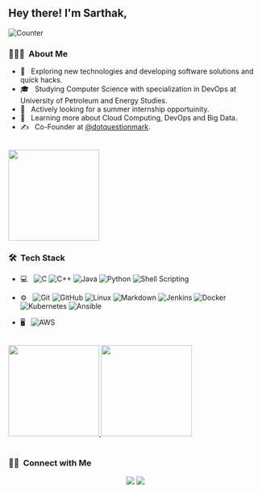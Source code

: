 ## Hey there! I'm Sarthak,

![Counter](https://profile-counter.glitch.me/mrsarthak001/count.svg)

### 👨🏻‍💻 &nbsp;About Me 

- 🤔 &nbsp; Exploring new technologies and developing software solutions and quick hacks.
- 🎓 &nbsp; Studying Computer Science with specialization in DevOps at University of Petroleum and Energy Studies.
- 💼 &nbsp; Actively looking for a summer internship opportuinity.
- 🌱 &nbsp; Learning more about Cloud Computing, DevOps and Big Data.
- ✍️ &nbsp; Co-Founder at [@dotquestionmark](https://www.linkedin.com/company/dot-questionmark).

<br>
<a href="https://github.com/mrsarthak001">
  <img height="180em" src="https://github-readme-streak-stats.herokuapp.com/?user=mrsarthak001&" />
</a>
<br>


### 🛠 &nbsp;Tech Stack

- 💻 &nbsp;
  ![C](https://img.shields.io/badge/-C-333333?style=flat&logo=C&logoColor=00599C)
  ![C++](https://img.shields.io/badge/-C++-333333?style=flat&logo=C%2B%2B&logoColor=00599C)
  ![Java](https://img.shields.io/badge/-Java-333333?style=flat&logo=Java&logoColor=007396)
  ![Python](https://img.shields.io/badge/-Python-333333?style=flat&logo=python)
  ![Shell Scripting](https://img.shields.io/badge/-Shell%20Scripting-333333?style=flat&logo=shell)
  <!-- ![R (Statistics)](https://img.shields.io/badge/-R-333333?style=flat&logo=R&logoColor=276DC3) -->
  <!-- ![Scala](https://img.shields.io/badge/-Scala-333333?style=flat&logo=scala) -->

<!-- - 🌐 &nbsp; -->
  <!-- ![HTML5](https://img.shields.io/badge/-HTML5-333333?style=flat&logo=HTML5) -->
  <!-- ![CSS](https://img.shields.io/badge/-CSS-333333?style=flat&logo=CSS3&logoColor=1572B6) -->
  <!-- ![JavaScript](https://img.shields.io/badge/-JavaScript-333333?style=flat&logo=javascript) -->
  <!-- ![Bootstrap](https://img.shields.io/badge/-Bootstrap-333333?style=flat&logo=bootstrap&logoColor=563D7C) -->
  <!-- ![Node.js](https://img.shields.io/badge/-Node.js-333333?style=flat&logo=node.js) -->
  <!-- ![React](https://img.shields.io/badge/-React-333333?style=flat&logo=react) -->

<!-- - 🛢 &nbsp; -->
  <!-- ![MySQL](https://img.shields.io/badge/-MySQL-333333?style=flat&logo=mysql) -->
  <!-- ![MongoDB](https://img.shields.io/badge/-MongoDB-333333?style=flat&logo=mongodb) -->

- ⚙️ &nbsp;
  ![Git](https://img.shields.io/badge/-Git-333333?style=flat&logo=git)
  ![GitHub](https://img.shields.io/badge/-GitHub-333333?style=flat&logo=github)
  ![Linux](https://img.shields.io/badge/-Linux-333333?style=flat&logo=linux)
  ![Markdown](https://img.shields.io/badge/-Markdown-333333?style=flat&logo=markdown)
  ![Jenkins](https://img.shields.io/badge/-Jenkins-333333?style=flat&logo=jenkins)
  ![Docker](https://img.shields.io/badge/-Docker-333333?style=flat&logo=docker)
  ![Kubernetes](https://img.shields.io/badge/-Kubernetes-333333?style=flat&logo=kubernetes)
  ![Ansible](https://img.shields.io/badge/-Ansible-333333?style=flat&logo=ansible)
  <!-- ![Terraform](https://img.shields.io/badge/-Terraform-333333?style=flat&logo=terraform) -->
  <!-- ![Prometheus](https://img.shields.io/badge/-Prometheus-333333?style=flat&logo=prometheus) -->
  <!-- ![Puppet](https://img.shields.io/badge/-Puppet-333333?style=flat&logo=puppet) -->
  <!-- ![Chef](https://img.shields.io/badge/-Chef-333333?style=flat&logo=chef) -->
  <!-- ![Grafana](https://img.shields.io/badge/-Grafana-333333?style=flat&logo=grafana) -->

<!-- - 🔧 &nbsp;
  ![Dev Ops](https://img.shields.io/badge/-Dev%20Ops-333333)
  ![Big Data](https://img.shields.io/badge/-Big%20Data-333333)
  ![Eclipse](https://img.shields.io/badge/-Eclipse-333333?style=flat&logo=eclipse-ide&logoColor=2C2255) -->

- 🖥 &nbsp;
  ![AWS](https://img.shields.io/badge/-AWS-333333?style=flat&logo=amazon)
  <!-- ![Azure](https://img.shields.io/badge/-Azure-333333?style=flat&logo=microsoft) -->
  <!-- ![Google Cloud](https://img.shields.io/badge/-Google%20Cloud-333333?style=flat&logo=google) -->
  <!-- ![Open Stack](https://img.shields.io/badge/-Open%20Stack-333333?style=flat&logo=openstack) -->
  <!-- ![Salesforce](https://img.shields.io/badge/-Salesforce-333333?style=flat&logo=salesforce) -->

<br>

<a href="https://github.com/mrsarthak001">
  <img height="180em" src="https://github-readme-stats.vercel.app/api?username=mrsarthak001&theme=buefy&show_icons=true&count_private=true" />
  <img height="180em" src="https://github-readme-stats.vercel.app/api/top-langs/?username=mrsarthak001&theme=buefy&layout=compact" />
</a>



<br>
<br>

### 🤝🏻 &nbsp;Connect with Me

<p align="center">
<!-- <a href="https://www.sarthakjain.com"><img src="https://img.shields.io/badge/-kshitizsaini.com-3423A6?style=flat-square&logo=Google-Chrome&logoColor=white"/></a> -->
<a href="https://www.linkedin.com/in/dotsarthak/"><img src="https://img.shields.io/badge/-Sarthak%20Jain-0077B5?style=flat-square&logo=Linkedin&logoColor=white"/></a>
<a href="mailto:mrsarthak001@gmail.com"><img src="https://img.shields.io/badge/-mrsarthak001@gmail.com-D14836?style=flat-square&logo=Gmail&logoColor=white"/></a>
</p>
